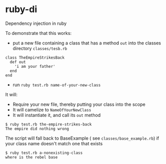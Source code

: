 # ruby-di
Dependency injection in ruby

To demonstrate that this works:
  - put a new file containing a class that has a method `out` into the classes directory
`classes/tesb.rb`
```
class TheEmpireStrikesBack
  def out
    'i am your father'
  end
end
```
  - run `ruby test.rb name-of-your-new-class`
   
It will:
  - Require your new file, thereby putting your class into the scope
  - It will camelize to `NameOfYourNewClass`
  - It will instantiate it, and call its `out` method
```
$ ruby test.rb the-empire-strikes-back
The empire did nothing wrong
```
  
The script will fall back to BaseExample ( see `classes/base_example.rb`) if your class name doesn't match one that exists

```
$ ruby test.rb a-nonexisting-class
where is the rebel base
```
